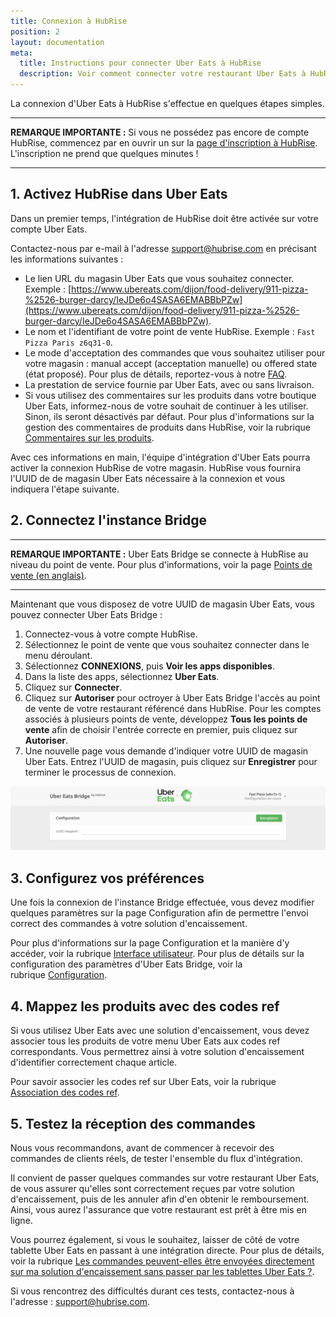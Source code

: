 ```yaml
---
title: Connexion à HubRise
position: 2 
layout: documentation
meta:
  title: Instructions pour connecter Uber Eats à HubRise
  description: Voir comment connecter votre restaurant Uber Eats à HubRise. Envoyez le lien de votre page Deliveroo à HubRise et suivez quelques étapes pour vous connecter.
---
```


La connexion d'Uber Eats à HubRise s'effectue en quelques étapes simples.

---

**REMARQUE IMPORTANTE :** Si vous ne possédez pas encore de compte HubRise, commencez par en ouvrir un sur la [page d'inscription à HubRise](https://manager.hubrise.com/signup). L'inscription ne prend que quelques minutes !

---

## 1. Activez HubRise dans Uber Eats

Dans un premier temps, l'intégration de HubRise doit être activée sur votre compte Uber Eats.

Contactez-nous par e-mail à l'adresse [support@hubrise.com](mailto:support@hubrise.com) en précisant les informations suivantes :

- Le lien URL du magasin Uber Eats que vous souhaitez connecter. Exemple : [https://www.ubereats.com/dijon/food-delivery/911-pizza-%2526-burger-darcy/IeJDe6o4SASA6EMABBbPZw](https://www.ubereats.com/dijon/food-delivery/911-pizza-%2526-burger-darcy/IeJDe6o4SASA6EMABBbPZw).
- Le nom et l'identifiant de votre point de vente HubRise. Exemple : `Fast Pizza Paris z6q31-0`.
- Le mode d'acceptation des commandes que vous souhaitez utiliser pour votre magasin : manual accept (acceptation manuelle) ou offered state (état proposé). Pour plus de détails, reportez-vous à notre [FAQ](/apps/uber-eats/faqs/envoyer-les-commandes-en-caisse-sans-tablette).
- La prestation de service fournie par Uber Eats, avec ou sans livraison.
- Si vous utilisez des commentaires sur les produits dans votre boutique Uber Eats, informez-nous de votre souhait de continuer à les utiliser. Sinon, ils seront désactivés par défaut. Pour plus d'informations sur la gestion des commentaires de produits dans HubRise, voir la rubrique [Commentaires sur les produits](/apps/uber-eats/associer-codes-ref#commentaires-au-niveau-du-produit).

Avec ces informations en main, l'équipe d'intégration d'Uber Eats pourra activer la connexion HubRise de votre magasin. HubRise vous fournira l'UUID de de magasin Uber Eats nécessaire à la connexion et vous indiquera l'étape suivante.

## 2. Connectez l'instance Bridge

---

**REMARQUE IMPORTANTE :** Uber Eats Bridge se connecte à HubRise au niveau du point de vente. Pour plus d'informations, voir la page [Points de vente (en anglais)](/docs/locations/).

---

Maintenant que vous disposez de votre UUID de magasin Uber Eats, vous pouvez connecter Uber Eats Bridge :

1. Connectez-vous à votre compte HubRise.
1. Sélectionnez le point de vente que vous souhaitez connecter dans le menu déroulant.
1. Sélectionnez **CONNEXIONS**, puis **Voir les apps disponibles**.
1. Dans la liste des apps, sélectionnez **Uber Eats**.
1. Cliquez sur **Connecter**.
1. Cliquez sur **Autoriser** pour octroyer à Uber Eats Bridge l'accès au point de vente de votre restaurant référencé dans HubRise. Pour les comptes associés à plusieurs points de vente, développez **Tous les points de vente** afin de choisir l'entrée correcte en premier, puis cliquez sur **Autoriser**.
1. Une nouvelle page vous demande d'indiquer votre UUID de magasin Uber Eats. Entrez l'UUID de magasin, puis cliquez sur **Enregistrer** pour terminer le processus de connexion.

![UUID de magasin Uber Eats](../images/001-fr-store-uuid.png)

## 3. Configurez vos préférences

Une fois la connexion de l'instance Bridge effectuée, vous devez modifier quelques paramètres sur la page Configuration afin de permettre l'envoi correct des commandes à votre solution d'encaissement.

Pour plus d'informations sur la page Configuration et la manière d'y accéder, voir la rubrique [Interface utilisateur](/apps/uber-eats/interface-utilisateur/#page-de-configuration). Pour plus de détails sur la configuration des paramètres d'Uber Eats Bridge, voir la rubrique [Configuration](/apps/uber-eats/configuration).

## 4. Mappez les produits avec des codes ref

Si vous utilisez Uber Eats avec une solution d'encaissement, vous devez associer tous les produits de votre menu Uber Eats aux codes ref correspondants. Vous permettrez ainsi à votre solution d'encaissement d'identifier correctement chaque article.

Pour savoir associer les codes ref sur Uber Eats, voir la rubrique [Association des codes ref](/apps/uber-eats/associer-codes-ref).

## 5. Testez la réception des commandes

Nous vous recommandons, avant de commencer à recevoir des commandes de clients réels, de tester l'ensemble du flux d'intégration.

Il convient de passer quelques commandes sur votre restaurant Uber Eats, de vous assurer qu'elles sont correctement reçues par votre solution d'encaissement, puis de les annuler afin d'en obtenir le remboursement. Ainsi, vous aurez l'assurance que votre restaurant est prêt à être mis en ligne.

Vous pourrez également, si vous le souhaitez, laisser de côté de votre tablette Uber Eats en passant à une intégration directe. Pour plus de détails, voir la rubrique [Les commandes peuvent-elles être envoyées directement sur ma solution d'encaissement sans passer par les tablettes Uber Eats ?](/apps/uber-eats/faqs/envoyer-les-commandes-en-caisse-sans-tablette).

Si vous rencontrez des difficultés durant ces tests, contactez-nous à l'adresse : support@hubrise.com.

